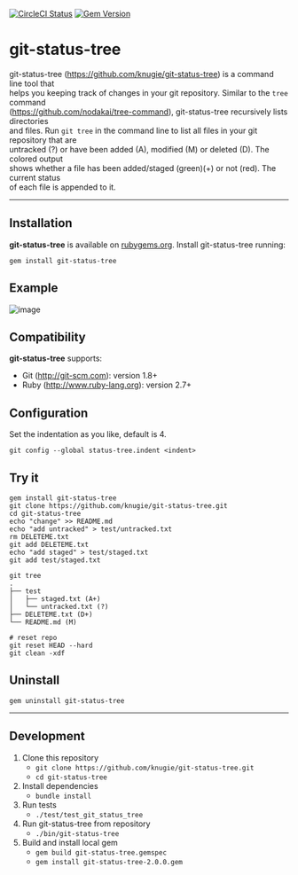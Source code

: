 [![CircleCI Status](https://circleci.com/gh/knugie/git-status-tree/tree/master.svg?style=svg)](https://circleci.com/gh/knugie/git-status-tree/tree/master)
[![Gem Version](https://img.shields.io/gem/v/git-status-tree.svg)](https://rubygems.org/gems/git-status-tree)

# git-status-tree

git-status-tree (https://github.com/knugie/git-status-tree) is a command line tool that  
helps you keeping track of changes in your git repository. Similar to the `tree` command  
(https://github.com/nodakai/tree-command), git-status-tree recursively lists directories  
and files. Run `git tree` in the command line to list all files in your git repository that are  
untracked (?) or have been added (A), modified (M) or deleted (D). The colored output  
shows whether a file has been added/staged (green)(+) or not (red). The current status  
of each file is appended to it.
___
## Installation
**git-status-tree** is available on [rubygems.org](https://rubygems.org/gems/git-status-tree). Install git-status-tree running:
```
gem install git-status-tree
```

## Example
![image](https://user-images.githubusercontent.com/1446195/134486179-290820c6-4a8c-4cf3-8707-43adacb77b4d.png)

## Compatibility
**git-status-tree** supports:
* Git (http://git-scm.com): version 1.8+
* Ruby (http://www.ruby-lang.org): version 2.7+

## Configuration
Set the indentation as you like, default is 4.
```
git config --global status-tree.indent <indent>
```

## Try it
```
gem install git-status-tree
git clone https://github.com/knugie/git-status-tree.git
cd git-status-tree
echo "change" >> README.md
echo "add untracked" > test/untracked.txt
rm DELETEME.txt
git add DELETEME.txt
echo "add staged" > test/staged.txt
git add test/staged.txt

git tree
.
├── test
│   ├── staged.txt (A+)
│   └── untracked.txt (?)
├── DELETEME.txt (D+)
└── README.md (M)

# reset repo
git reset HEAD --hard
git clean -xdf
```

## Uninstall
```
gem uninstall git-status-tree
```
___
## Development

1. Clone this repository
   * `git clone https://github.com/knugie/git-status-tree.git`
   * `cd git-status-tree`
2. Install dependencies
    * `bundle install`
3. Run tests
    * `./test/test_git_status_tree`
4. Run git-status-tree from repository
    * `./bin/git-status-tree`
5. Build and install local gem
   * `gem build git-status-tree.gemspec`
   * `gem install git-status-tree-2.0.0.gem`
